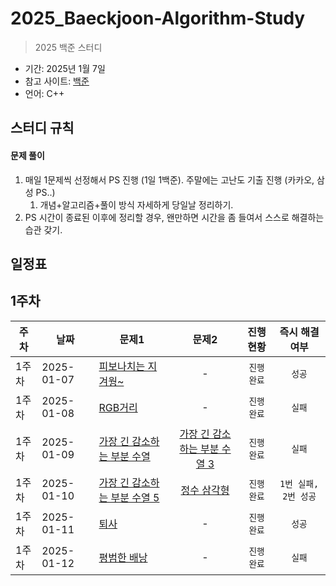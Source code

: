 # 2025_Baeckjoon-Algorithm-Study
> 2025 백준 스터디

- 기간: 2025년 1월 7일
- 참고 사이트: [백준](https://www.acmicpc.net/)
- 언어: C++

## 스터디 규칙 

#### 문제 풀이

1. 매일 1문제씩 선정해서 PS 진행 (1일 1백준). 주말에는 고난도 기출 진행 (카카오, 삼성 PS..)
   1. 개념+알고리즘+풀이 방식 자세하게 당일날 정리하기. 
2. PS 시간이 종료된 이후에 정리할 경우, 왠만하면 시간을 좀 들여서 스스로 해결하는 습관 갖기.

  
## 일정표

<h2>1주차</h2>

| 주차 | 날짜 | 문제1 | 문제2 | 진행 현황 | 즉시 해결 여부 |
| ---- | ------ | ---- | :-------------: | :-------------: | :-------------: |
| 1주차 | 2025-01-07 | [피보나치는 지겨웡~](https://www.acmicpc.net/problem/17175) | - | `진행 완료` |  `성공` |
| 1주차 | 2025-01-08 | [RGB거리](https://www.acmicpc.net/problem/17175) | - | `진행 완료` |  `실패` |
| 1주차 | 2025-01-09 | [가장 긴 감소하는 부분 수열 ](https://www.acmicpc.net/problem/11722) | [가장 긴 감소하는 부분 수열 3 ](https://www.acmicpc.net/problem/12738) | `진행 완료` |  `실패` |
| 1주차 | 2025-01-10 | [가장 긴 감소하는 부분 수열 5 ](https://www.acmicpc.net/problem/14003) | [정수 삼각형 ](https://www.acmicpc.net/problem/1932) | `진행 완료` |  `1번 실패, 2번 성공` |
| 1주차 | 2025-01-11 | [퇴사](https://www.acmicpc.net/problem/14501) | - | `진행 완료` |  `성공` |
| 1주차 | 2025-01-12 | [평범한 배낭](https://www.acmicpc.net/problem/12865) | - | `진행 완료` |  `실패` |
